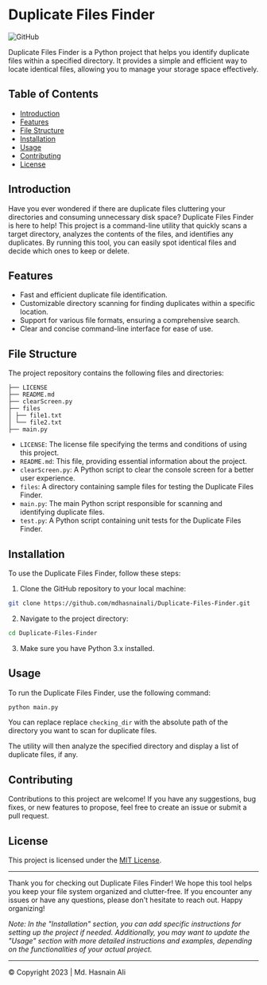 # Duplicate Files Finder

![GitHub](https://img.shields.io/github/license/mdhasnainali/Duplicate-Files-Finder)

Duplicate Files Finder is a Python project that helps you identify duplicate files within a specified directory. It provides a simple and efficient way to locate identical files, allowing you to manage your storage space effectively.

## Table of Contents

- [Introduction](#introduction)
- [Features](#features)
- [File Structure](#file-structure)
- [Installation](#installation)
- [Usage](#usage)
- [Contributing](#contributing)
- [License](#license)

## Introduction

Have you ever wondered if there are duplicate files cluttering your directories and consuming unnecessary disk space? Duplicate Files Finder is here to help! This project is a command-line utility that quickly scans a target directory, analyzes the contents of the files, and identifies any duplicates. By running this tool, you can easily spot identical files and decide which ones to keep or delete.

## Features

- Fast and efficient duplicate file identification.
- Customizable directory scanning for finding duplicates within a specific location.
- Support for various file formats, ensuring a comprehensive search.
- Clear and concise command-line interface for ease of use.

## File Structure

The project repository contains the following files and directories:

```
├── LICENSE
├── README.md
├── clearScreen.py
├── files
│ ├── file1.txt
│ └── file2.txt
├── main.py
```

- `LICENSE`: The license file specifying the terms and conditions of using this project.
- `README.md`: This file, providing essential information about the project.
- `clearScreen.py`: A Python script to clear the console screen for a better user experience.
- `files`: A directory containing sample files for testing the Duplicate Files Finder.
- `main.py`: The main Python script responsible for scanning and identifying duplicate files.
- `test.py`: A Python script containing unit tests for the Duplicate Files Finder.

## Installation

To use the Duplicate Files Finder, follow these steps:

1. Clone the GitHub repository to your local machine:

```bash
git clone https://github.com/mdhasnainali/Duplicate-Files-Finder.git
```

2. Navigate to the project directory:

```bash
cd Duplicate-Files-Finder
```

3. Make sure you have Python 3.x installed.


## Usage

To run the Duplicate Files Finder, use the following command:

```bash
python main.py 
```

You can replace replace `checking_dir` with the absolute path of the directory you want to scan for duplicate files.

The utility will then analyze the specified directory and display a list of duplicate files, if any.

## Contributing

Contributions to this project are welcome! If you have any suggestions, bug fixes, or new features to propose, feel free to create an issue or submit a pull request.

## License

This project is licensed under the [MIT License](LICENSE).

---

Thank you for checking out Duplicate Files Finder! We hope this tool helps you keep your file system organized and clutter-free. If you encounter any issues or have any questions, please don't hesitate to reach out. Happy organizing!

_Note: In the "Installation" section, you can add specific instructions for setting up the project if needed. Additionally, you may want to update the "Usage" section with more detailed instructions and examples, depending on the functionalities of your actual project._

---
© Copyright 2023 | Md. Hasnain Ali